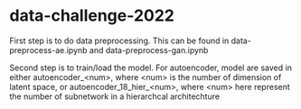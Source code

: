 # data-challenge-2022

First step is to do data preprocessing. This can be found in data-preprocess-ae.ipynb and data-preprocess-gan.ipynb

Second step is to train/load the model. For autoencoder, model are saved in either autoencoder_\<num\>, where \<num\> is the number of dimension of latent space, or autoencoder_18_hier_\<num\>, where \<num\> here represent the number of subnetwork in a hierarchcal architechture
